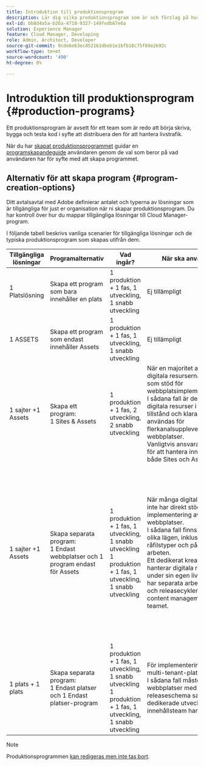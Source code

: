 ```yaml
---
title: Introduktion till produktionsprogram
description: Lär dig vilka produktionsprogram som är och förslag på hur du konfigurerar dem.
exl-id: bb8d4a5a-b26a-4718-9327-149fedb87e6a
solution: Experience Manager
feature: Cloud Manager, Developing
role: Admin, Architect, Developer
source-git-commit: 9cde6e63ec452161dbeb1e1bfb10c75f89e2692c
workflow-type: tm+mt
source-wordcount: '490'
ht-degree: 0%

---
```



# Introduktion till produktionsprogram {#production-programs}

Ett produktionsprogram är avsett för ett team som är redo att börja skriva, bygga och testa kod i syfte att distribuera den för att hantera livstrafik.

När du har [skapat produktionsprogrammet](creating-production-programs.md) guidar en [programskapandeguide](using-the-wizard.md) användaren genom de val som beror på vad användaren har för syfte med att skapa programmet.

## Alternativ för att skapa program {#program-creation-options}

Ditt avtalsavtal med Adobe definierar antalet och typerna av lösningar som är tillgängliga för just er organisation när ni skapar produktionsprogram. Du har kontroll över hur du mappar tillgängliga lösningar till Cloud Manager-program.

I följande tabell beskrivs vanliga scenarier för tillgängliga lösningar och de typiska produktionsprogram som skapas utifrån dem.

| Tillgängliga lösningar | Programalternativ | Vad ingår? | När ska användas | Exempel |
|---------------------|-------------------------------------------------------------------------------|--------------------------------------------------------------------------------------------------------------------------|-------------------------------------------------------------------------------------------------------------------------------------------------------------------------------------------------------------------------------------------------------------------------------------------------------------------------------------------------|--------------------------------------------------------------------------------------------------------------------------------------------------------------------------------------------------------------------------------------------------------------------------------------------------------------------------------------------------------------------------------------------------------------------------------------------------------------------------|
| 1 Platslösning | Skapa ett program som bara innehåller en plats | 1 produktion + 1 fas, 1 utveckling, 1 snabb utveckling | Ej tillämpligt | Ej tillämpligt |
| 1 ASSETS | Skapa ett program som endast innehåller Assets | 1 produktion + 1 fas, 1 utveckling, 1 snabb utveckling | Ej tillämpligt | Ej tillämpligt |
| 1 sajter +1 Assets | Skapa ett program: <br>1 Sites &amp; Assets | 1 produktion + 1 fas, 2 utveckling, 2 snabb utveckling | När en majoritet av de digitala resurserna används som stöd för webbplatsimplementeringen.<br>I sådana fall är de flesta digitala resurser i ett färdigt tillstånd och klara att användas för flerkanalsupplevelser via webbplatser.<br>Vanligtvis ansvarar ett team för att hantera innehåll för både Sites och Assets. | Bilder som främst används för en webbplats.<br>PDF som distribueras via en intern portal som är inbyggd i AEM Sites. |
| 1 sajter +1 Assets | Skapa separata program:<br>1 Endast webbplatser och 1 program endast för Assets | 1 produktion + 1 fas, 1 utveckling, 1 snabb utveckling<br>1 produktion + 1 fas, 1 utveckling, 1 snabb utveckling | När många digitala resurser inte har direkt stöd för implementering av webbplatser.<br> I sådana fall finns resurser i olika lägen, inklusive råfilstyper och pågående arbeten.<br>Ett dedikerat kreativt team hanterar digitala resurser under sin egen livscykel och har separata arbetsflöden och releasecykler än Sites content management-teamet. | Raw-bilder från en fototagning lagras i Assets-programmet och endast ett fåtal används i Sites-implementeringen.<br>Ett stort antal filtyper i Creative Cloud, som Photoshop och Illustrator, hanteras i AEM Assets och genomgår ett eget arbetsflöde för godkännande innan en färdig resurs genereras.<br>Överväg att använda [Ansluten Assets](/help/assets/use-assets-across-connected-assets-instances.md#overview-of-connected-assets) i sådana fall. |
| 1 plats + 1 plats | Skapa separata program:<br>1 Endast platser och 1 Endast platser-program | 1 produktion + 1 fas, 1 utveckling, 1 snabb utveckling<br>1 produktion + 1 fas, 1 utveckling, 1 snabb utveckling | För implementering av multi-tenant-platser.<br>I sådana fall måste flera webbplatser med ett eget releaseschema samt dedikerade utvecklings- och innehållsteam hanteras. | Två varumärken med dedikerade webbplatser och separata utvecklingsteam |


>[!NOTE]
>
>Produktionsprogrammen [ kan redigeras men inte tas bort](editing-programs.md).
